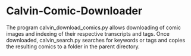 # Calvin-Comic-Downloader

The program calvin_download_comics.py allows downloading of comic images and indexing of their respective transcripts and tags. 
Once downloaded, calvin_search.py searches for keywords or tags and copies the resulting comics to a folder in the parent directory. 
